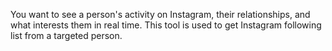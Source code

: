 You want to see a person's activity on Instagram, their relationships, and what interests them in real time. This tool is used to get Instagram following list from a targeted person.
